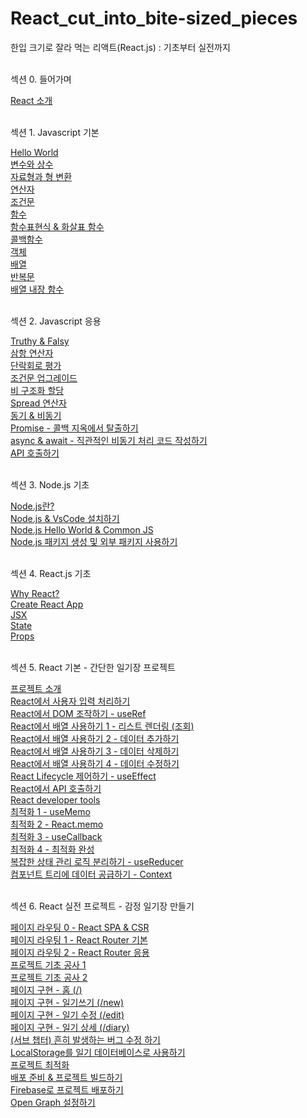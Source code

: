 # React_cut_into_bite-sized_pieces
한입 크기로 잘라 먹는 리액트(React.js) : 기초부터 실전까지
<br/><br/>

<p>섹션 0. 들어가며<p/>
    <a href="https://stbhg5.tistory.com/294">React 소개</a><br/>
    <br/>

<p>섹션 1. Javascript 기본<p/>
    <a href="https://stbhg5.tistory.com/295">Hello World</a><br/>
    <a href="https://stbhg5.tistory.com/296">변수와 상수</a><br/>
    <a href="https://stbhg5.tistory.com/297">자료형과 형 변환</a><br/>
    <a href="https://stbhg5.tistory.com/298">연산자</a><br/>
    <a href="https://stbhg5.tistory.com/299">조건문</a><br/>
    <a href="https://stbhg5.tistory.com/300">함수</a><br/>
    <a href="https://stbhg5.tistory.com/301">함수표현식 & 화살표 함수</a><br/>
    <a href="https://stbhg5.tistory.com/302">콜백함수</a><br/>
    <a href="https://stbhg5.tistory.com/303">객체</a><br/>
    <a href="https://stbhg5.tistory.com/304">배열</a><br/>
    <a href="https://stbhg5.tistory.com/305">반복문</a><br/>
    <a href="https://stbhg5.tistory.com/306">배열 내장 함수</a><br/>
    <br/>

<p>섹션 2. Javascript 응용<p/>
    <a href="https://stbhg5.tistory.com/307">Truthy & Falsy</a><br/>
    <a href="https://stbhg5.tistory.com/308">삼항 연산자</a><br/>
    <a href="https://stbhg5.tistory.com/309">단락회로 평가</a><br/>
    <a href="https://stbhg5.tistory.com/310">조건문 업그레이드</a><br/>
    <a href="https://stbhg5.tistory.com/311">비 구조화 할당</a><br/>
    <a href="https://stbhg5.tistory.com/312">Spread 연산자</a><br/>
    <a href="https://stbhg5.tistory.com/313">동기 & 비동기</a><br/>
    <a href="https://stbhg5.tistory.com/314">Promise - 콜백 지옥에서 탈출하기</a><br/>
    <a href="https://stbhg5.tistory.com/315">async & await - 직관적인 비동기 처리 코드 작성하기</a><br/>
    <a href="https://stbhg5.tistory.com/316">API 호출하기</a><br/>
    <br/>

<p>섹션 3. Node.js 기초<p/>
    <a href="https://stbhg5.tistory.com/317">Node.js란?</a><br/>
    <a href="https://stbhg5.tistory.com/318">Node.js & VsCode 설치하기</a><br/>
    <a href="https://stbhg5.tistory.com/319">Node.js Hello World & Common JS</a><br/>
    <a href="https://stbhg5.tistory.com/320">Node.js 패키지 생성 및 외부 패키지 사용하기</a><br/>
    <br/>
    
<p>섹션 4. React.js 기초<p/>
    <a href="https://stbhg5.tistory.com/321">Why React?</a><br/>
    <a href="https://stbhg5.tistory.com/323">Create React App</a><br/>
    <a href="https://stbhg5.tistory.com/324">JSX</a><br/>
    <a href="https://stbhg5.tistory.com/325">State</a><br/>
    <a href="https://stbhg5.tistory.com/326">Props</a><br/>
    <br/>

<p>섹션 5. React 기본 - 간단한 일기장 프로젝트<p/>
    <a href="https://stbhg5.tistory.com/327">프로젝트 소개</a><br/>
    <a href="https://stbhg5.tistory.com/328">React에서 사용자 입력 처리하기</a><br/>
    <a href="https://stbhg5.tistory.com/329">React에서 DOM 조작하기 - useRef</a><br/>
    <a href="https://stbhg5.tistory.com/330">React에서 배열 사용하기 1 - 리스트 렌더링 (조회)</a><br/>
    <a href="https://stbhg5.tistory.com/331">React에서 배열 사용하기 2 - 데이터 추가하기</a><br/>
    <a href="https://stbhg5.tistory.com/332">React에서 배열 사용하기 3 - 데이터 삭제하기</a><br/>
    <a href="https://stbhg5.tistory.com/333">React에서 배열 사용하기 4 - 데이터 수정하기</a><br/>
    <a href="https://stbhg5.tistory.com/334">React Lifecycle 제어하기 - useEffect</a><br/>
    <a href="https://stbhg5.tistory.com/335">React에서 API 호출하기</a><br/>
    <a href="https://stbhg5.tistory.com/336">React developer tools</a><br/>
    <a href="https://stbhg5.tistory.com/337">최적화 1 - useMemo</a><br/>
    <a href="https://stbhg5.tistory.com/338">최적화 2 - React.memo</a><br/>
    <a href="https://stbhg5.tistory.com/339">최적화 3 - useCallback</a><br/>
    <a href="https://stbhg5.tistory.com/340">최적화 4 - 최적화 완성</a><br/>
    <a href="https://stbhg5.tistory.com/341">복잡한 상태 관리 로직 분리하기 - useReducer</a><br/>
    <a href="https://stbhg5.tistory.com/342">컴포넌트 트리에 데이터 공급하기 - Context</a><br/>
    <br/>

<p>섹션 6. React 실전 프로젝트 - 감정 일기장 만들기<p/>
    <a href="https://stbhg5.tistory.com/343">페이지 라우팅 0 - React SPA & CSR</a><br/>
    <a href="https://stbhg5.tistory.com/344">페이지 라우팅 1 - React Router 기본</a><br/>
    <a href="https://stbhg5.tistory.com/345">페이지 라우팅 2 - React Router 응용</a><br/>
    <a href="https://stbhg5.tistory.com/346">프로젝트 기초 공사 1</a><br/>
    <a href="https://stbhg5.tistory.com/347">프로젝트 기초 공사 2</a><br/>
    <a href="https://stbhg5.tistory.com/348">페이지 구현 - 홈 (/)</a><br/>
    <a href="https://stbhg5.tistory.com/349">페이지 구현 - 일기쓰기 (/new)</a><br/>
    <a href="https://stbhg5.tistory.com/350">페이지 구현 - 일기 수정 (/edit)</a><br/>
    <a href="https://stbhg5.tistory.com/351">페이지 구현 - 일기 상세 (/diary)</a><br/>
    <a href="https://stbhg5.tistory.com/352">(서브 챕터) 흔히 발생하는 버그 수정 하기</a><br/>
    <a href="https://stbhg5.tistory.com/353">LocalStorage를 일기 데이터베이스로 사용하기</a><br/>
    <a href="https://stbhg5.tistory.com/354">프로젝트 최적화</a><br/>
    <a href="https://stbhg5.tistory.com/355">배포 준비 & 프로젝트 빌드하기</a><br/>
    <a href="https://stbhg5.tistory.com/356">Firebase로 프로젝트 배포하기</a><br/>
    <a href="https://stbhg5.tistory.com/357">Open Graph 설정하기</a><br/>
    <br/>
    
